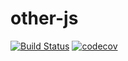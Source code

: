 # other-js

[![Build Status](https://travis-ci.com/hextion/other-js.svg?branch=master)](https://travis-ci.com/hextion/other-js)
[![codecov](https://codecov.io/gh/hextion/other-js/branch/master/graph/badge.svg)](https://codecov.io/gh/hextion/other-js)
